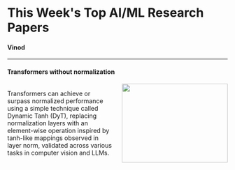 
# This Week's Top AI/ML Research Papers

#### Vinod

---

#### Transformers without normalization

<div style="display: grid; grid-template-columns: 1fr 1fr; gap: 20px; align-items: center;">
  <div>
    <p>Transformers can achieve or surpass normalized performance using a simple technique called Dynamic Tanh (DyT), replacing normalization layers with an element-wise operation inspired by tanh-like mappings observed in layer norm, validated across various tasks in computer vision and LLMs.</p>
  </div>
  <div>
    <img src="Pasted image 20250325101836.png" style="width: 100%; height: auto;">
  </div>
</div>






